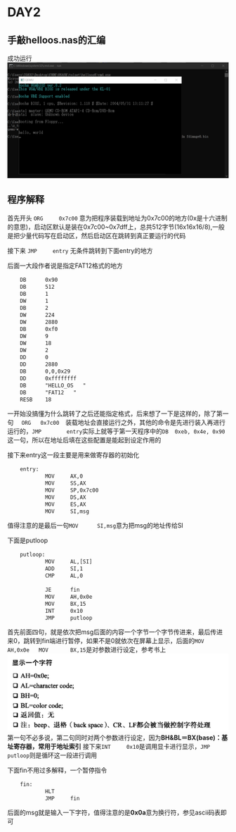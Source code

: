 # DAY2

## 手敲helloos.nas的汇编

成功运行
![图 1](../images/7688be8c169a33f3feaec69ba50e672647ba743ccbb1423a81fabd735f78780f.png)  

## 程序解释

首先开头
`
ORG		0x7c00
`
意为把程序装载到地址为0x7c00的地方(0x是十六进制的意思)，启动区默认是装在0x7c00~0x7dff上，总共512字节(16x16x16/8),一般是把少量代码写在启动区，然后启动区在跳转到真正要运行的代码

接下来
`
JMP		entry
`
无条件跳转到下面entry的地方

后面一大段作者说是指定FAT12格式的地方
```
	DB		0x90
	DB		512
	DB		1
	DW		1
	DB		2
	DW		224
	DW		2880
	DB		0xf0
	DW		9
	DW		18
	DW		2
	DD		0
	DD		2880
	DB		0,0,0x29
	DD		0xffffffff
	DB		"HELLO_OS   "
	DB		"FAT12   "
	RESB	18
```

一开始没搞懂为什么跳转了之后还能指定格式，后来想了一下是这样的，除了第一句 `   ORG	0x7c00   `装载地址会直接运行之外，其他的命令是先进行装入再进行运行的，`JMP		entry`实际上就等于第一天程序中的`DB	0xeb, 0x4e, 0x90`这一句，所以在地址后填在这些配置是能起到设定作用的

接下来entry这一段主要是用来做寄存器的初始化

```
	entry:
			MOV		AX,0
			MOV		SS,AX
			MOV		SP,0x7c00
			MOV		DS,AX
			MOV		ES,AX
			MOV		SI,msg
```

值得注意的是最后一句`MOV		SI,msg`意为把msg的地址传给SI

下面是putloop
```
	putloop:
			MOV		AL,[SI]
			ADD		SI,1
			CMP		AL,0

			JE		fin
			MOV		AH,0x0e
			MOV		BX,15
			INT		0x10
			JMP		putloop
```
首先前面四句，就是依次把msg后面的内容一个字节一个字节传进来，最后传进来0，跳转到fin端进行暂停，如果不是0就依次在屏幕上显示，后面的`MOV		AH,0x0e   MOV		BX,15`是对参数进行设定，参考书上
![图 1](../images/7f6e2778d8232f2e5b0ea3c4d89a2b022141383e59b2f91c6dd64eea4ac3e839.png)  
第一句不必多说，第二句同时对两个参数进行设定，因为**BH&BL＝BX(base)：基址寄存器，常用于地址索引**
接下来`INT		0x10`是调用显卡进行显示，`JMP		putloop`则是循环这一段进行调用

下面fin不用过多解释，一个暂停指令
```
	fin:
			HLT
			JMP		fin
```
后面的msg就是输入一下字符，值得注意的是**0x0a**意为换行符，参见ascii码表即可
